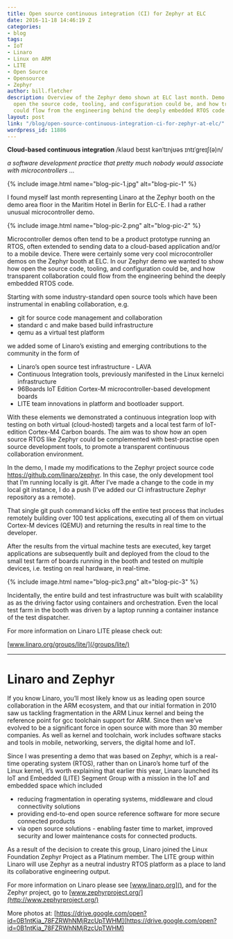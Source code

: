```yaml
---
title: Open source continuous integration (CI) for Zephyr at ELC
date: 2016-11-18 14:46:19 Z
categories:
- blog
tags:
- IoT
- Linaro
- Linux on ARM
- LITE
- Open Source
- Opensource
- Zephyr
author: bill.fletcher
description: Overview of the Zephyr demo shown at ELC last month. Demo showed how
  open the source code, tooling, and configuration could be, and how transparent collaboration
  could flow from the engineering behind the deeply embedded RTOS code.
layout: post
link: "/blog/open-source-continuous-integration-ci-for-zephyr-at-elc/"
wordpress_id: 11886
---
```


**Cloud-based continuous integration** /klaʊd beɪst kənˈtɪnjʊəs ɪntɪˈɡreɪʃ(ə)n/

_a software development practice that pretty much nobody would associate with microcontrollers …_

{% include image.html name="blog-pic-1.jpg" alt="blog-pic-1" %}

I found myself last month representing Linaro at the Zephyr booth on the demo area floor in the Maritim Hotel in Berlin for ELC-E. I had a rather unusual microcontroller demo.

{% include image.html name="blog-pic-2.png" alt="blog-pic-2" %}

Microcontroller demos often tend to be a product prototype running an RTOS, often extended to sending data to a cloud-based application and/or to a mobile device. There were certainly some very cool microcontroller demos on the Zephyr booth at ELC. In our Zephyr demo we wanted to show how open the source code, tooling, and configuration could be, and how transparent collaboration could flow from the engineering behind the deeply embedded RTOS code.

Starting with some industry-standard open source tools which have been instrumental in enabling collaboration, e.g.

  * git for source code management and collaboration
  * standard c and make based build infrastructure
  * qemu as a virtual test platform


we added some of Linaro’s existing and emerging contributions to the community in the form of


  * Linaro’s open source test infrastructure - LAVA
  * Continuous Integration tools, previously manifested in the Linux kernelci infrastructure
  * 96Boards IoT Edition Cortex-M microcontroller-based development boards
  * LITE team innovations in platform and bootloader support.


With these elements we demonstrated a continuous integration loop with testing on both virtual (cloud-hosted) targets and a local test farm of IoT-edition Cortex-M4 Carbon boards. The aim was to show how an open source RTOS like Zephyr could be complemented with best-practise open source development tools, to promote a transparent continuous collaboration environment.

In the demo, I made my modifications to the Zephyr project source code https://github.com/linaro/zephyr. In this case, the only development tool that I’m running locally is git. After I’ve made a change to the code in my local git instance, I do a push (I’ve added our CI infrastructure Zephyr repository as a remote).

That single git push command kicks off the entire test process that includes remotely building over 100 test applications, executing all of them on virtual Cortex-M devices (QEMU) and returning the results in real time to the developer.  

After the results from the virtual machine tests are executed, key target applications are subsequently built and deployed from the cloud to the small test farm of boards running in the booth and tested on multiple devices, i.e. testing on real hardware, in real-time.

{% include image.html name="blog-pic3.png" alt="blog-pic-3" %}

Incidentally, the entire build and test infrastructure was built with scalability as as the driving factor using containers and orchestration. Even the local test farm in the booth was driven by a laptop running a container instance of the test dispatcher.

For more information on Linaro LITE please check out: 

[www.linaro.org/groups/lite/](/groups/lite/)


* * *

# Linaro and Zephyr


If you know Linaro, you’ll most likely know us as leading open source collaboration in the ARM ecosystem, and that our initial formation in 2010 saw us tackling fragmentation in the ARM Linux kernel and being the reference point for gcc toolchain support for ARM. Since then we’ve evolved to be a significant force in open source with more than 30 member companies. As well as kernel and toolchain, work includes software stacks and tools in mobile, networking, servers, the digital home and IoT.

Since I was presenting a demo that was based on Zephyr, which is a real-time operating system (RTOS), rather than on Linaro’s home turf of the Linux kernel, it’s worth explaining that earlier this year, Linaro launched its IoT and Embedded (LITE) Segment Group with a mission in the IoT and embedded space which included  


  * reducing fragmentation in operating systems, middleware and cloud connectivity solutions
  * providing end-to-end open source reference software for more secure connected products 
  * via open source solutions - enabling faster time to market, improved security and lower maintenance costs for connected products. 


As a result of the decision to create this group, Linaro joined the Linux Foundation Zephyr Project as a Platinum member. The LITE group within Linaro will use Zephyr as a neutral industry RTOS platform as a place to land its collaborative engineering output.

For more information on Linaro please see [www.linaro.org](), and for the Zephyr project, go to [www.zephyrproject.org/](http://www.zephyrproject.org/)


More photos at: [https://drive.google.com/open?id=0B1ntKia_78FZRWhNMjRzcUpTWHM](https://drive.google.com/open?id=0B1ntKia_78FZRWhNMjRzcUpTWHM)